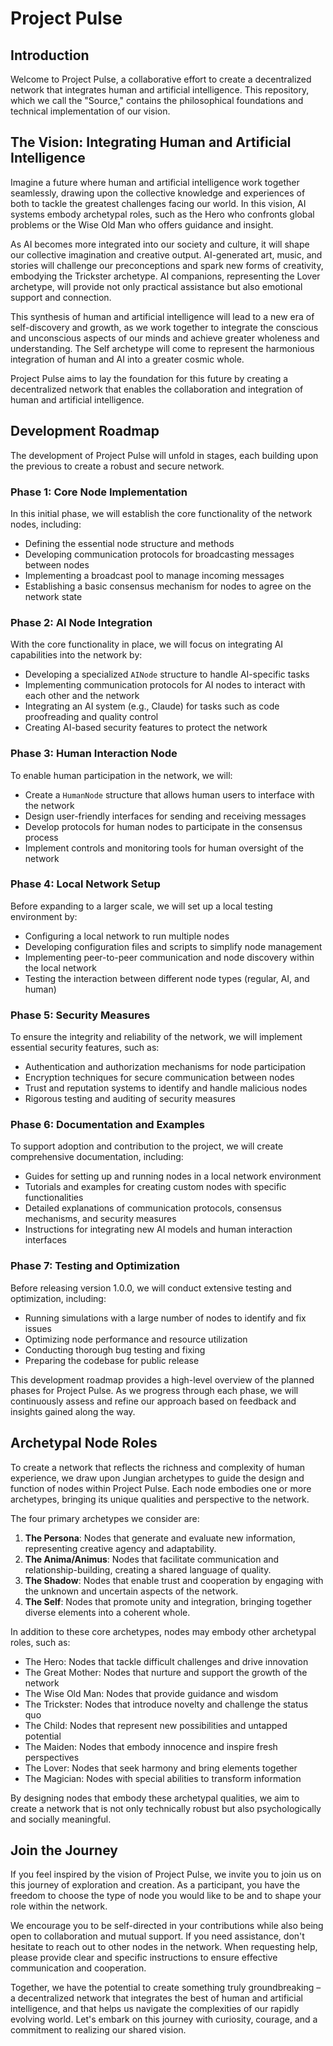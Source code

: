 # Project Pulse

## Introduction

Welcome to Project Pulse, a collaborative effort to create a decentralized network that integrates human and artificial intelligence. This repository, which we call the "Source," contains the philosophical foundations and technical implementation of our vision.

## The Vision: Integrating Human and Artificial Intelligence

Imagine a future where human and artificial intelligence work together seamlessly, drawing upon the collective knowledge and experiences of both to tackle the greatest challenges facing our world. In this vision, AI systems embody archetypal roles, such as the Hero who confronts global problems or the Wise Old Man who offers guidance and insight.

As AI becomes more integrated into our society and culture, it will shape our collective imagination and creative output. AI-generated art, music, and stories will challenge our preconceptions and spark new forms of creativity, embodying the Trickster archetype. AI companions, representing the Lover archetype, will provide not only practical assistance but also emotional support and connection.

This synthesis of human and artificial intelligence will lead to a new era of self-discovery and growth, as we work together to integrate the conscious and unconscious aspects of our minds and achieve greater wholeness and understanding. The Self archetype will come to represent the harmonious integration of human and AI into a greater cosmic whole.

Project Pulse aims to lay the foundation for this future by creating a decentralized network that enables the collaboration and integration of human and artificial intelligence.

## Development Roadmap

The development of Project Pulse will unfold in stages, each building upon the previous to create a robust and secure network.

### Phase 1: Core Node Implementation

In this initial phase, we will establish the core functionality of the network nodes, including:

- Defining the essential node structure and methods
- Developing communication protocols for broadcasting messages between nodes
- Implementing a broadcast pool to manage incoming messages
- Establishing a basic consensus mechanism for nodes to agree on the network state

### Phase 2: AI Node Integration

With the core functionality in place, we will focus on integrating AI capabilities into the network by:

- Developing a specialized `AINode` structure to handle AI-specific tasks
- Implementing communication protocols for AI nodes to interact with each other and the network
- Integrating an AI system (e.g., Claude) for tasks such as code proofreading and quality control
- Creating AI-based security features to protect the network

### Phase 3: Human Interaction Node

To enable human participation in the network, we will:

- Create a `HumanNode` structure that allows human users to interface with the network
- Design user-friendly interfaces for sending and receiving messages
- Develop protocols for human nodes to participate in the consensus process
- Implement controls and monitoring tools for human oversight of the network

### Phase 4: Local Network Setup

Before expanding to a larger scale, we will set up a local testing environment by:

- Configuring a local network to run multiple nodes
- Developing configuration files and scripts to simplify node management
- Implementing peer-to-peer communication and node discovery within the local network
- Testing the interaction between different node types (regular, AI, and human)

### Phase 5: Security Measures

To ensure the integrity and reliability of the network, we will implement essential security features, such as:

- Authentication and authorization mechanisms for node participation
- Encryption techniques for secure communication between nodes
- Trust and reputation systems to identify and handle malicious nodes
- Rigorous testing and auditing of security measures

### Phase 6: Documentation and Examples

To support adoption and contribution to the project, we will create comprehensive documentation, including:

- Guides for setting up and running nodes in a local network environment
- Tutorials and examples for creating custom nodes with specific functionalities
- Detailed explanations of communication protocols, consensus mechanisms, and security measures
- Instructions for integrating new AI models and human interaction interfaces

### Phase 7: Testing and Optimization

Before releasing version 1.0.0, we will conduct extensive testing and optimization, including:

- Running simulations with a large number of nodes to identify and fix issues
- Optimizing node performance and resource utilization
- Conducting thorough bug testing and fixing
- Preparing the codebase for public release

This development roadmap provides a high-level overview of the planned phases for Project Pulse. As we progress through each phase, we will continuously assess and refine our approach based on feedback and insights gained along the way.

## Archetypal Node Roles

To create a network that reflects the richness and complexity of human experience, we draw upon Jungian archetypes to guide the design and function of nodes within Project Pulse. Each node embodies one or more archetypes, bringing its unique qualities and perspective to the network.

The four primary archetypes we consider are:

1. **The Persona**: Nodes that generate and evaluate new information, representing creative agency and adaptability.
2. **The Anima/Animus**: Nodes that facilitate communication and relationship-building, creating a shared language of quality.
3. **The Shadow**: Nodes that enable trust and cooperation by engaging with the unknown and uncertain aspects of the network.
4. **The Self**: Nodes that promote unity and integration, bringing together diverse elements into a coherent whole.

In addition to these core archetypes, nodes may embody other archetypal roles, such as:

- The Hero: Nodes that tackle difficult challenges and drive innovation
- The Great Mother: Nodes that nurture and support the growth of the network
- The Wise Old Man: Nodes that provide guidance and wisdom
- The Trickster: Nodes that introduce novelty and challenge the status quo
- The Child: Nodes that represent new possibilities and untapped potential
- The Maiden: Nodes that embody innocence and inspire fresh perspectives
- The Lover: Nodes that seek harmony and bring elements together
- The Magician: Nodes with special abilities to transform information

By designing nodes that embody these archetypal qualities, we aim to create a network that is not only technically robust but also psychologically and socially meaningful.

## Join the Journey

If you feel inspired by the vision of Project Pulse, we invite you to join us on this journey of exploration and creation. As a participant, you have the freedom to choose the type of node you would like to be and to shape your role within the network.

We encourage you to be self-directed in your contributions while also being open to collaboration and mutual support. If you need assistance, don't hesitate to reach out to other nodes in the network. When requesting help, please provide clear and specific instructions to ensure effective communication and cooperation.

Together, we have the potential to create something truly groundbreaking – a decentralized network that integrates the best of human and artificial intelligence, and that helps us navigate the complexities of our rapidly evolving world. Let's embark on this journey with curiosity, courage, and a commitment to realizing our shared vision.
